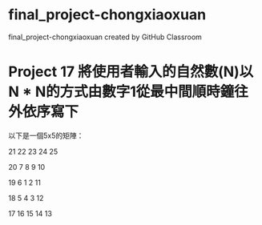 # final_project-chongxiaoxuan
final_project-chongxiaoxuan created by GitHub Classroom

# Project 17 將使用者輸入的自然數(N)以 N * N的方式由數字1從最中間順時鐘往外依序寫下
以下是一個5x5的矩陣：

  21 22 23 24 25

  20  7  8  9 10

  19  6  1  2 11

  18  5  4  3 12

  17 16 15 14 13
